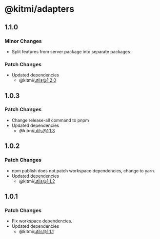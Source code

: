 # @kitmi/adapters

## 1.1.0

### Minor Changes

-   Split features from server package into separate packages

### Patch Changes

-   Updated dependencies
    -   @kitmi/utils@1.2.0

## 1.0.3

### Patch Changes

-   Change release-all command to pnpm
-   Updated dependencies
    -   @kitmi/utils@1.1.3

## 1.0.2

### Patch Changes

-   npm publish does not patch workspace dependencies, change to yarn.
-   Updated dependencies
    -   @kitmi/utils@1.1.2

## 1.0.1

### Patch Changes

-   Fix workspace dependencies.
-   Updated dependencies
    -   @kitmi/utils@1.1.1
